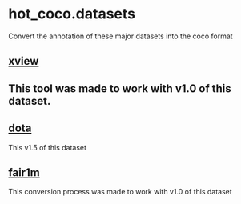 # hot_coco.datasets
Convert the annotation of these major datasets into the coco format

## [xview](http://xviewdataset.org/)
This tool was made to work with v1.0 of this dataset.
 - 
## [dota](https://captain-whu.github.io/DOTA/dataset.html)
This v1.5 of this dataset

## [fair1m](https://eod-grss-ieee.com/dataset-detail/N0tpVnd4eTM2QUY4RkJMU0pweWdRQT09)
This conversion process was made to work with v1.0 of this dataset
